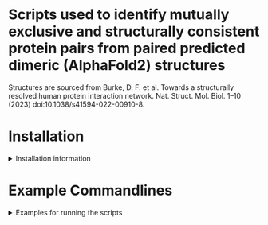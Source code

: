 # Scripts used to identify mutually exclusive and structurally consistent protein pairs from paired predicted dimeric (AlphaFold2) structures 

Structures are sourced from Burke, D. F. et al. Towards a structurally resolved human protein interaction network. Nat. Struct. Mol. Biol. 1–10 (2023) doi:10.1038/s41594-022-00910-8.


# Installation

<details>
  <summary>Installation information</summary>

  1. **PyMol** is needed to perform the alignments of the paired structures on the common subunit. 
     We recommend using a conda environment with the open-source version of PyMol. 
     Version 3.0.0 was used at the time of script development. 
     [Anaconda package for open-source PyMol](https://anaconda.org/conda-forge/pymol-open-source)

  2. If the plan is to run thousands of structures, it is recommended to parallelize the process. 
     A straightforward way would be to use [GNU Parallel](https://www.gnu.org/software/parallel/parallel_tutorial.html).

  3. After cloning this repo, the user is ready to run the scripts and evaluate whether overlapping interfaces exist 
     between unique protein subunits aligned to a common subunit.

</details>

# Example Commandlines

<details>
  <summary>Examples for running the scripts</summary>

  1. To run on a single example of paired structures, pass the structure files and directly identify which are the unique and common chains for each structure to `evaluate_structure_overlap.py`:

     ```bash
     python3 evaluate_structure_overlap.py --pdb1 P62917-P62841.pdb --pdb2 P62917-P62847.pdb --common_ch1 "chain A" --common_ch2 "chain A" --test_ch1 "chain B" --test_ch2 "chain B"
     ```

  2. The script `process_dimer_pair_lines.py` will take an input of structure file names with two structures per line and feed them to the `evaluate_structure_overlap.py` to perform the alignment and evaluation for many structures. An example of the format can be found in the `example_pairs.txt`.

  3. For this script, it expects protein structures to be annotated as protein pairs, where each protein/chain is identified in the PDB filename. For example, structure1 contains protein A and protein B, with its name containing these two IDs separated by a delimiter:

     ```text
     proteinA-proteinB
     ```

     This delimiter is passed as an argument (e.g., `--pair_delim`).

  4. There should be a delimiter between the two structures (e.g., structure1 contains protein A and protein B, while structure2 contains protein A and protein C):

     ```text
     proteinA-proteinB proteinA-proteinC
     ```

     This delimiter is passed as an argument (e.g., `--dimer_delim`).

  5. Example of running the command-line process using a text file input:

     ```bash
     while IFS= read -r line; do python3 ./process_dimer_pair_lines.py --input_line "$line" --pair_delim '-' --dimer_delim ' '; done < example_pairs.txt
     ```

  6. Optionally, you can parallelize this process. Here is a command-line example using GNU parallel:

     ```bash
     cat example_pairs.txt | parallel -j 10 python3 ./process_dimer_pair_lines.py --input_line '{}' --pair_delim '-' --dimer_delim '\ '
     ```

</details>






